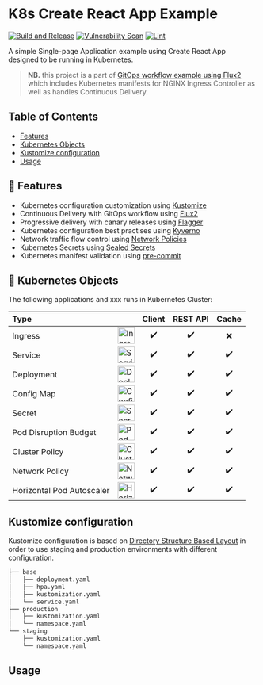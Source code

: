 # K8s Create React App Example

[![Build and Release](https://github.com/terotuomala/k8s-create-react-app-example/workflows/build-and-release/badge.svg)](https://github.com/terotuomala/k8s-create-react-app-example/actions)
[![Vulnerability Scan](https://github.com/terotuomala/k8s-create-react-app-example/workflows/vulnerability-scan/badge.svg)](https://github.com/terotuomala/k8s-create-react-app-example/actions)
[![Lint](https://github.com/terotuomala/k8s-create-react-app-example/workflows/lint/badge.svg)](https://github.com/terotuomala/k8s-express-api-example/actions)

A simple Single-page Application example using Create React App designed to be running in Kubernetes.

> **NB.** this project is a part of [GitOps workflow example using Flux2](https://github.com/terotuomala/gitops-flux2-example) which includes Kubernetes manifests for NGINX Ingress Controller as well as handles Continuous Delivery.

<!-- TABLE OF CONTENTS -->
## Table of Contents
* [Features](#rocket-features)
* [Kubernetes Objects](#blue_book-kubernetes-objects)
* [Kustomize configuration](#kustomize-configuration)
* [Usage](#usage)

<!-- FEATURES -->
## :rocket: Features
- Kubernetes configuration customization using [Kustomize](https://github.com/kubernetes-sigs/kustomize)
- Continuous Delivery with GitOps workflow using [Flux2](https://github.com/fluxcd/flux2)
- Progressive delivery with canary releases using [Flagger](https://github.com/weaveworks/flagger)
- Kubernetes configuration best practises using [Kyverno](https://github.com/kyverno/kyverno)
- Network traffic flow control using [Network Policies](https://kubernetes.io/docs/concepts/services-networking/network-policies/)
- Kubernetes Secrets using [Sealed Secrets](https://github.com/bitnami-labs/sealed-secrets)
- Kubernetes manifest validation using [pre-commit](https://github.com/pre-commit/pre-commit)

<!-- KUBERNETES OBJECTS -->
## :blue_book: Kubernetes Objects
The following applications and xxx runs in Kubernetes Cluster:

| Type |   | Client   | REST API   | Cache |
|:----------|---|:--------:|:----------:|:-------:|
| Ingress | <img src="https://github.com/kubernetes/community/blob/master/icons/svg/resources/unlabeled/ing.svg" alt="Ingress" title="Ingress resource" width="34,39" height="33" /> | :heavy_check_mark: | :heavy_check_mark: | :x:  |
| Service | <img src="https://github.com/kubernetes/community/blob/master/icons/svg/resources/unlabeled/svc.svg" alt="Service" title="Service resource" width="34,39" height="33" /> | :heavy_check_mark: | :heavy_check_mark: | :heavy_check_mark: |
| Deployment | <img src="https://github.com/kubernetes/community/blob/master/icons/svg/resources/unlabeled/deploy.svg" alt="Deployment" title="Deployment resource" width="34,39" height="33" /> | :heavy_check_mark: | :heavy_check_mark: | :heavy_check_mark: |
| Config Map | <img src="https://github.com/kubernetes/community/blob/master/icons/svg/resources/unlabeled/cm.svg" alt="Config Map" title="Config Map resource" width="34,39" height="33" /> | :heavy_check_mark: | :heavy_check_mark: | :heavy_check_mark: |
| Secret | <img src="https://github.com/kubernetes/community/blob/master/icons/svg/resources/unlabeled/secret.svg" alt="Secret" title="Secret resource" width="34,39" height="33" /> | :heavy_check_mark: | :heavy_check_mark: | :heavy_check_mark: |
| Pod Disruption Budget | <img src="https://github.com/kubernetes/community/blob/master/icons/svg/resources/unlabeled/quota.svg" alt="Pod Disruption Budget" title="Pod Disruption Budget resource" width="34,39" height="33" /> | :heavy_check_mark: | :heavy_check_mark: | :heavy_check_mark: |
| Cluster Policy | <img src="https://github.com/kubernetes/community/blob/master/icons/svg/resources/unlabeled/psp.svg" alt="Cluster Policy" title="Kyverno Cluster Policy resource" width="34,39" height="33" /> | :heavy_check_mark: | :heavy_check_mark: | :heavy_check_mark: |
| Network Policy | <img src="https://github.com/kubernetes/community/blob/master/icons/svg/resources/unlabeled/netpol.svg" alt="Network Policy" title="Network Policy resource" width="34,39" height="33" /> | :heavy_check_mark: | :heavy_check_mark: | :heavy_check_mark: |
| Horizontal Pod Autoscaler | <img src="https://github.com/kubernetes/community/blob/master/icons/svg/resources/unlabeled/hpa.svg" alt="Horizontal Pod Autoscaler" title="Horizontal Pod Autoscaler resource" width="34,39" height="33" /> | :heavy_check_mark: | :heavy_check_mark: | :heavy_check_mark: |

## Kustomize configuration
Kustomize configuration is based on [Directory Structure Based Layout](https://kubectl.docs.kubernetes.io/pages/app_composition_and_deployment/structure_directories.html) in order to use staging and production environments with different configuration.

```sh
├── base
│   ├── deployment.yaml
│   ├── hpa.yaml
│   ├── kustomization.yaml
│   └── service.yaml
├── production
│   ├── kustomization.yaml
│   └── namespace.yaml
└── staging
    ├── kustomization.yaml
    └── namespace.yaml
```

## Usage
